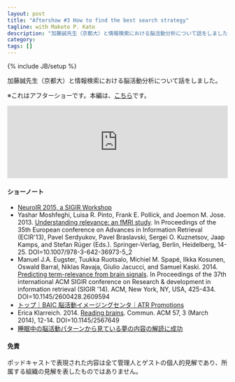 ```yaml
---
layout: post
title: "Aftershow #3 How to find the best search strategy"
tagline: with Makoto P. Kato
description: "加藤誠先生（京都大）と情報検索における脳活動分析について話をしました。"
category: 
tags: []
---
```

{% include JB/setup %}

加藤誠先生（京都大）と情報検索における脳活動分析について話をしました。

※これはアフターショーです。本編は、[こちら](../../08/how-to-find-the-best-search-strategy)です。


<iframe width="100%" height="166" scrolling="no" frameborder="no" src="https://w.soundcloud.com/player/?url=https%3A//api.soundcloud.com/tracks/222605915&amp;color=ff5500&amp;auto_play=false&amp;hide_related=false&amp;show_comments=true&amp;show_user=true&amp;show_reposts=false"></iframe>

#### ショーノート
* [NeuroIR 2015, a SIGIR Workshop](https://sites.google.com/site/neuroir2015/)
* Yashar Moshfeghi, Luisa R. Pinto, Frank E. Pollick, and Joemon M. Jose. 2013. [Understanding relevance: an fMRI study](http://link.springer.com/chapter/10.1007/978-3-642-36973-5_2). In Proceedings of the 35th European conference on Advances in Information Retrieval (ECIR'13), Pavel Serdyukov, Pavel Braslavski, Sergei O. Kuznetsov, Jaap Kamps, and Stefan Rüger (Eds.). Springer-Verlag, Berlin, Heidelberg, 14-25. DOI=10.1007/978-3-642-36973-5_2
* Manuel J.A. Eugster, Tuukka Ruotsalo, Michiel M. Spapé, Ilkka Kosunen, Oswald Barral, Niklas Ravaja, Giulio Jacucci, and Samuel Kaski. 2014. [Predicting term-relevance from brain signals](http://dl.acm.org/citation.cfm?id=2609594). In Proceedings of the 37th international ACM SIGIR conference on Research & development in information retrieval (SIGIR '14). ACM, New York, NY, USA, 425-434. DOI=10.1145/2600428.2609594
* [トップ｜BAIC 脳活動イメージングセンタ｜ATR Promotions](http://www.baic.jp/)
* Erica Klarreich. 2014. [Reading brains](http://dl.acm.org/citation.cfm?id=2566590.2567649). Commun. ACM 57, 3 (March 2014), 12-14. DOI=10.1145/2567649
* [睡眠中の脳活動パターンから見ている夢の内容の解読に成功](http://www.cns.atr.jp/dni/research/睡眠中の脳活動パターンから見ている夢の内容の/)

#### 免責
ポッドキャストで表現された内容は全て管理人とゲストの個人的見解であり、所属する組織の見解を表したものではありません。

